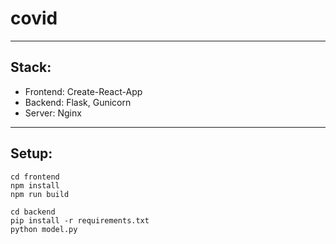# covid

--- 

## Stack:
- Frontend: Create-React-App
- Backend: Flask, Gunicorn
- Server: Nginx

---

##  Setup:
```
cd frontend
npm install
npm run build
```

```
cd backend
pip install -r requirements.txt
python model.py
```
